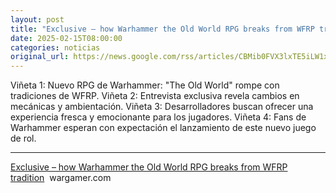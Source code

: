 ```yaml
---
layout: post
title: "Exclusive – how Warhammer the Old World RPG breaks from WFRP tradition - wargamer.com"
date: 2025-02-15T08:00:00
categories: noticias
original_url: https://news.google.com/rss/articles/CBMib0FVX3lxTE5iLW1xTi1KMnVGOFc3LVQ5UUpKMWJLRUEtMmtuSkFCVC1MZ2lra3UxMEhjZ2xNamNUR1Y2eU5iMF9MRWxUeldRU0Utdkw4RWp1YW01R09zQjBUa2JMQWtrTm51UHpEVVNmbUYzalRLOA?oc=5
---
```



Viñeta 1: Nuevo RPG de Warhammer: "The Old World" rompe con tradiciones de WFRP.
Viñeta 2: Entrevista exclusiva revela cambios en mecánicas y ambientación.
Viñeta 3: Desarrolladores buscan ofrecer una experiencia fresca y emocionante para los jugadores.
Viñeta 4: Fans de Warhammer esperan con expectación el lanzamiento de este nuevo juego de rol.


---


[Exclusive – how Warhammer the Old World RPG breaks from WFRP tradition](https://news.google.com/rss/articles/CBMib0FVX3lxTE5iLW1xTi1KMnVGOFc3LVQ5UUpKMWJLRUEtMmtuSkFCVC1MZ2lra3UxMEhjZ2xNamNUR1Y2eU5iMF9MRWxUeldRU0Utdkw4RWp1YW01R09zQjBUa2JMQWtrTm51UHpEVVNmbUYzalRLOA?oc=5)  wargamer.com